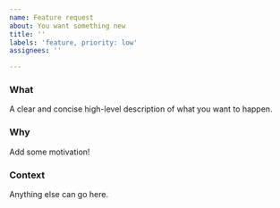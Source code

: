 ```yaml
---
name: Feature request
about: You want something new
title: ''
labels: 'feature, priority: low'
assignees: ''

---
```


### What
A clear and concise high-level description of what you want to happen. 

### Why
Add some motivation!

### Context
Anything else can go here.
